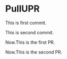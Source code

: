 # PullUPR

This is first commit.


This is second commit.

Now.This is the first PR.

Now.This is the second PR.
